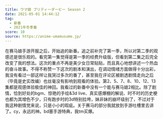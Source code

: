 ```yaml
---
title: ウマ娘 プリティーダービー Season 2
date: 2021-05-01 14:44:12
tag:
  - 新番
  - 2021年冬季番
score: 10
source: https://anime-umamusume.jp/
---
```

在赛马娘手游开服之后，开始追的新番。追之前补完了第一季，所以对第二季的观感还是很乐观的。看完第一集觉得是第一季的经费升级版，但看到第二集之后完全改变了我的想法。这次的重点不再是美少女日常贴贴，而且真心地想讲述一个热血的奋斗故事。不得不称赞一下这次的剧本和演出，在调动情绪方面做得十分出彩，我没有看过一部这样让我哭过多次的番了，甚至我在评论区被剧透剧情走向之后（毕竟是史实改编）也丝毫没有影响到观看的体验。第2、5、7、8、10、12、13集都是观感体验极佳的神回。我看过的新番中没有一个能与赛马娘2相比。除了剧情，恰到好处的bgm、惊艳的手绘&3d live、真实感爆棚的解说、时不时的历史梗也都为其增色不少，只有跑步时的3d特别拉垮，妹非妹的崩坏级别了，不过对于我这种剧情党来说，只是小小的瑕疵。关于赛马的部分我就放到手游吐槽里去讲了。cy，永远的神。bd塞手游特典，我tm买爆。
